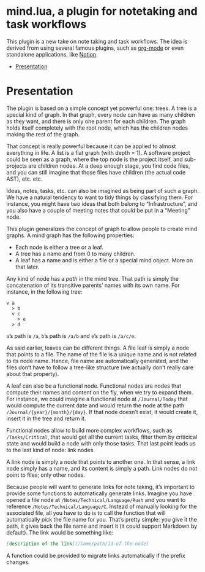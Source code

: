 # mind.lua, a plugin for notetaking and task workflows

This plugin is a new take on note taking and task workflows. The idea is derived from using several famous plugins, such
as [org-mode] or even standalone applications, like [Notion].

<!-- vim-markdown-toc GFM -->

* [Presentation](#presentation)

<!-- vim-markdown-toc -->

# Presentation

The plugin is based on a simple concept yet powerful one: trees. A tree is a special kind of graph. In that graph, every
node can have as many children as they want, and there is only one parent for each children. The graph holds itself
completely with the root node, which has the children nodes making the rest of the graph.

That concept is really powerful because it can be applied to almost everything in life. A list is a flat graph (with
depth = 1). A software project could be seen as a graph, where the top node is the project itself, and sub-projects are
children nodes. At a deep enough stage, you find code files, and you can still imagine that those files have children
(the actual code AST), etc. etc.

Ideas, notes, tasks, etc. can also be imagined as being part of such a graph. We have a natural tendency to want to tidy
things by classifying them. For instance, you might have two ideas that both belong to “Infrastructure”, and you also
have a couple of meeting notes that could be put in a “Meeting” node.

This plugin generalizes the concept of graph to allow people to create mind graphs. A mind graph has the following
properties:

- Each node is either a tree or a leaf.
- A tree has a name and from 0 to many children.
- A leaf has a name and is either a file or a special mind object. More on that later.

Any kind of node has a _path_ in the mind tree. That path is simply the concatenation of its transitive parents’ names
with its own name. For instance, in the following tree:

```
v a
  > b
  v c
    > e
  > d
```

`a`’s path is `/a`, `b`’s path is `/a/b` and `e`’s path is `/a/c/e`.

As said earlier, leaves can be different things. A file leaf is simply a node that points to a file. The name of the file
is a unique name and is not related to its node name. Hence, file name are automatically generated, and the files don’t
have to follow a tree-like structure (we actually don’t really care about that property).

A leaf can also be a functional node. Functional nodes are nodes that compute their names and content on the fly, when
we try to expand them. For instance, we could imagine a functional node at `/Journal/Today` that would compute the
current date and would return the node at the path `/Journal/{year}/{month}/{day}`. If that node doesn’t exist, it would
create it, insert it in the tree and return it.

Functional nodes allow to build more complex workflows, such as `/Tasks/Critical`, that would get all the current tasks,
filter them by criticical state and would build a node with only those tasks. That last point leads us to the last kind
of node: link nodes.

A link node is simply a node that points to another one. In that sense, a link node simply has a name, and its content
is simply a path. Link nodes do not point to files; only other nodes.

Because people will want to generate links for note taking, it’s important to provide some functions to automatically
generate links. Imagine you have opened a file node at `/Notes/Technical/Language/Rust` and you want to reference
`/Notes/Technical/Language/C`. Instead of manually looking for the associated file, all you have to do is to call the
function that will automatically pick the file name for you. That’s pretty simple: you give it the path, it gives back
the file name and insert it (it could support Markdown by default). The link would be something like:

```markdown
[description of the link](/some/path/id-of-the-node)
```

A function could be provided to migrate links automatically if the prefix changes.

[org-mode]: https://orgmode.org/
[Notion]: https://www.notion.so/
